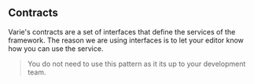 ## Contracts

Varie's contracts are a set of interfaces that define the services of the framework. The reason
we are using interfaces is to let your editor know how you can use the service.

 > You do not need to use this pattern as it its up to your development team. 